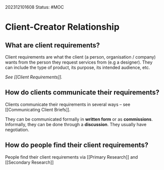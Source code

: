 202312101608
Status: #MOC
# Client-Creator Relationship



## What are client requirements?

Client requirements are what the client (a person, organisation / company) wants from the person they request services from (e.g a designer). They can include the type of product, its purpose, its intended audience, etc.

*See [[Client Requirements]].*

## How do clients communicate their requirements?

Clients communicate their requirements in several ways – see [[Communicating Client Briefs]].

They can be communicated formally in **written form** or as **commissions**. Informally, they can be done through a **discussion**. They usually have negotiation.
## How do people find their client requirements?

People find their client requirements via [[Primary Research]] and [[Secondary Research]]
